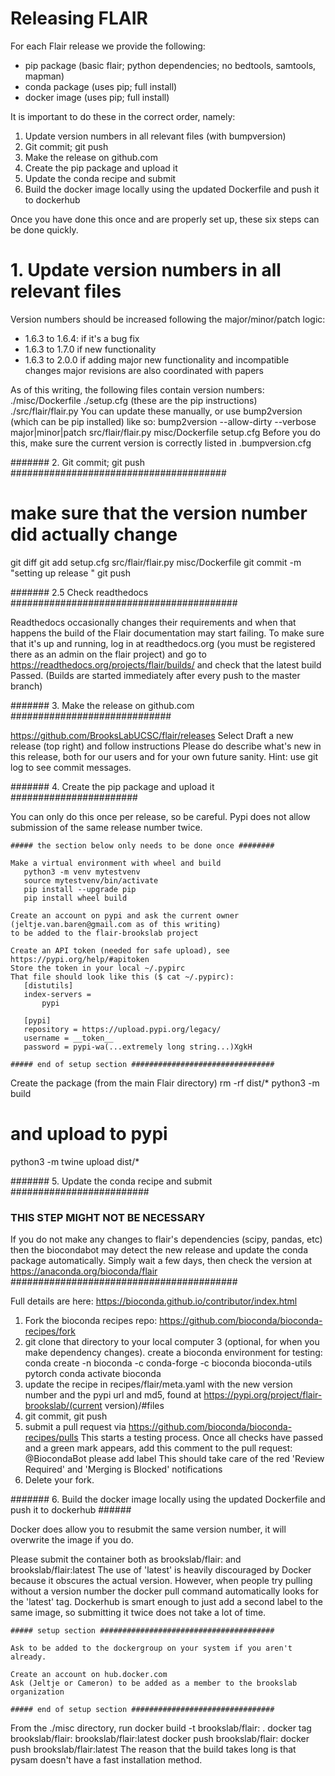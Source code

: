 # Releasing FLAIR

For each Flair release we provide the following:

- pip package (basic flair; python dependencies; no bedtools, samtools, mapman)
- conda package (uses pip; full install)
- docker image (uses pip; full install)

It is important to do these in the correct order, namely:
1. Update version numbers in all relevant files (with bumpversion)
2. Git commit; git push
3. Make the release on github.com
4. Create the pip package and upload it
5. Update the conda recipe and submit
6. Build the docker image locally using the updated Dockerfile and push it to dockerhub

Once you have done this once and are properly set up, these six steps can be done quickly.

# 1. Update version numbers in all relevant files ###############

Version numbers should be increased following the major/minor/patch logic:
  - 1.6.3 to 1.6.4: if it's a bug fix
  - 1.6.3 to 1.7.0 if new functionality
  - 1.6.3 to 2.0.0 if adding major new functionality and incompatible changes
    major revisions are also coordinated with papers

As of this writing, the following files contain version numbers:
  ./misc/Dockerfile
  ./setup.cfg  (these are the pip instructions)
  ./src/flair/flair.py
You can update these manually, or use bump2version (which can be pip installed) like so:
  bump2version --allow-dirty --verbose major|minor|patch src/flair/flair.py misc/Dockerfile setup.cfg
Before you do this, make sure the current version is correctly listed in .bumpversion.cfg

####### 2. Git commit; git push #######################################

   # make sure that the version number did actually change
   git diff 
   git add setup.cfg src/flair/flair.py misc/Dockerfile
   git commit -m "setting up release <current release version>"
   git push


####### 2.5 Check readthedocs #########################################

Readthedocs occasionally changes their requirements and when that happens the build of the Flair
documentation may start failing. To make sure that it's up and running, 
log in at readthedocs.org (you must be registered there as an admin on the flair project)
and go to https://readthedocs.org/projects/flair/builds/
and check that the latest build Passed.
(Builds are started immediately after every push to the master branch)


####### 3. Make the release on github.com #############################

https://github.com/BrooksLabUCSC/flair/releases
Select Draft a new release (top right) and follow instructions
Please do describe what's new in this release, both for our users and for your own future sanity.
Hint: use git log to see commit messages.

####### 4. Create the pip package and upload it #######################

You can only do this once per release, so be careful. Pypi does not allow submission of the same release number twice.

    ##### the section below only needs to be done once ########
    
    Make a virtual environment with wheel and build
       python3 -m venv mytestvenv
       source mytestvenv/bin/activate
       pip install --upgrade pip
       pip install wheel build
    
    Create an account on pypi and ask the current owner (jeltje.van.baren@gmail.com as of this writing) 
    to be added to the flair-brookslab project
    
    Create an API token (needed for safe upload), see https://pypi.org/help/#apitoken
    Store the token in your local ~/.pypirc
    That file should look like this ($ cat ~/.pypirc):
       [distutils]
       index-servers =
           pypi
       
       [pypi]
       repository = https://upload.pypi.org/legacy/
       username = __token__
       password = pypi-wa(...extremely long string...)XgkH
    
    ##### end of setup section ################################

Create the package (from the main Flair directory)
   rm -rf dist/*
   python3 -m build
   # and upload to pypi
   python3 -m twine upload dist/*

####### 5. Update the conda recipe and submit #########################

### THIS STEP MIGHT NOT BE NECESSARY ####
If you do not make any changes to flair's dependencies (scipy, pandas, etc) then
the biocondabot may detect the new release and update the conda package automatically. 
Simply wait a few days, then check the version at https://anaconda.org/bioconda/flair
#########################################

Full details are here: https://bioconda.github.io/contributor/index.html

1. Fork the bioconda recipes repo: https://github.com/bioconda/bioconda-recipes/fork
2. git clone that directory to your local computer
3 (optional, for when you make dependency changes). create a bioconda environment for testing:
      conda create -n bioconda -c conda-forge -c bioconda bioconda-utils pytorch
      conda activate bioconda
4. update the recipe in recipes/flair/meta.yaml with the new version number
   and the pypi url and md5, found at https://pypi.org/project/flair-brookslab/(current version)/#files
5. git commit, git push
6. submit a pull request via https://github.com/bioconda/bioconda-recipes/pulls
	This starts a testing process. Once all checks have passed and a green mark appears, 
	add this comment to the pull request:
	    @BiocondaBot please add label
	This should take care of the red 'Review Required' and 'Merging is Blocked' notifications
7. Delete your fork.

####### 6. Build the docker image locally using the updated Dockerfile and push it to dockerhub ######

Docker does allow you to resubmit the same version number, it will overwrite the image if you do.

Please submit the container both as brookslab/flair:<current version number> and brookslab/flair:latest
The use of 'latest' is heavily discouraged by Docker because it obscures the actual version. However, 
when people try pulling without a version number the docker pull command automatically looks for the 'latest' tag.
Dockerhub is smart enough to just add a second label to the same image, so submitting it twice does not
take a lot of time.

    ##### setup section #######################################
    
    Ask to be added to the dockergroup on your system if you aren't already.
    
    Create an account on hub.docker.com
    Ask (Jeltje or Cameron) to be added as a member to the brookslab organization
    
    ##### end of setup section ################################

From the ./misc directory, run
    docker build -t brookslab/flair:<current version number> .
    docker tag brookslab/flair:<current version number> brookslab/flair:latest
    docker push brookslab/flair:<current version number>
    docker push brookslab/flair:latest
The reason that the build takes long is that pysam doesn't have a fast installation method.
